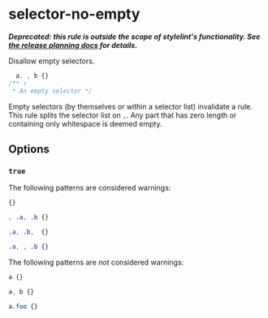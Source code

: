 # selector-no-empty

***Deprecated: this rule is outside the scope of stylelint's functionality. See [the release planning docs](http://stylelint.io/user-guide/release-planning/) for details.***

Disallow empty selectors.

```css
  a, , b {}
/** ↑
 * An empty selector */
```

Empty selectors (by themselves or within a selector list) invalidate a rule. This rule splits the selector list on `,`. Any part that has zero length or containing only whitespace is deemed empty.

## Options

### `true`

The following patterns are considered warnings:

```css
{}
```

```css
, .a, .b {}
```

```css
.a, .b,  {}
```

```css
.a, , .b {}
```

The following patterns are *not* considered warnings:

```css
a {}
```

```css
a, b {}
```

```css
a.foo {}
```
